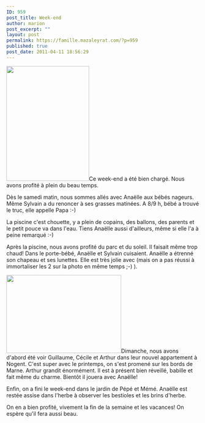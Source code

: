 ```yaml
---
ID: 959
post_title: Week-end
author: marion
post_excerpt: ""
layout: post
permalink: https://famille.mazaleyrat.com/?p=959
published: true
post_date: 2011-04-11 18:56:29
---
```

<a href="http://famille.mazaleyrat.com/wp-content/uploads/2011/04/blog12.jpg"><img class="alignleft size-medium wp-image-960" title="au parc" src="http://famille.mazaleyrat.com/wp-content/uploads/2011/04/blog12-216x300.jpg" alt="" width="216" height="300" /></a>Ce week-end a été bien chargé. Nous avons profité à plein du beau temps.

Dès le samedi matin, nous sommes allés avec Anaëlle aux bébés nageurs. Même Sylvain a du renoncer à ses grasses matinées. A 8/9 h, bébé a trouvé le truc, elle appelle Papa :-)

La piscine c'est chouette, y a plein de copains, des ballons, des parents et le petit pouce va dans l'eau. Tiens Anaëlle aussi d'ailleurs, même si elle l'a à peine remarqué :-)

Après la piscine, nous avons profité du parc et du soleil. Il faisait même trop chaud! Dans le porte-bébé, Anaëlle et Sylvain cuisaient. Anaëlle a étrenné son chapeau et ses lunettes. Elle est très jolie avec (mais on a pas réussi à immortaliser les 2 sur la photo en même temps ;-) ).

<a href="http://famille.mazaleyrat.com/wp-content/uploads/2011/04/blog21.jpg"><img class="alignright size-medium wp-image-963" title="repos dans le salon" src="http://famille.mazaleyrat.com/wp-content/uploads/2011/04/blog21-300x204.jpg" alt="" width="300" height="204" /></a>Dimanche, nous avons d'abord été voir Guillaume, Cécile et Arthur dans leur nouvel appartement à Nogent. C'est super avec le printemps, on s'est promené sur les bords de Marne. Arthur grandit énormément. Il est à présent bien réveillé, babille et fait même du charme. Bientôt il jouera avec Anaëlle!

Enfin, on a fini le week-end dans le jardin de Pépé et Mémé. Anaëlle est restée assise dans l'herbe à observer les bestioles et les brins d'herbe.

On en a bien profité, vivement la fin de la semaine et les vacances! On espère qu'il fera aussi beau.